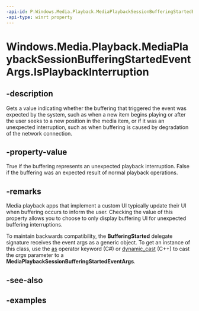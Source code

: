 ```yaml
---
-api-id: P:Windows.Media.Playback.MediaPlaybackSessionBufferingStartedEventArgs.IsPlaybackInterruption
-api-type: winrt property
---
```


<!-- Property syntax.
public bool IsPlaybackInterruption { get; }
-->

# Windows.Media.Playback.MediaPlaybackSessionBufferingStartedEventArgs.IsPlaybackInterruption

## -description
Gets a value indicating whether the buffering that triggered the event was expected by the system, such as when a new item begins playing or after the user seeks to a new position in the media item, or if it was an unexpected interruption, such as when buffering is caused by degradation of the network connection.

## -property-value
True if the buffering represents an unexpected playback interruption. False if the buffering was an expected result of normal playback operations.

## -remarks
Media playback apps that implement a custom UI typically update their UI when buffering occurs to inform the user. Checking the value of this property allows you to choose to only display buffering UI for unexpected buffering interruptions.

To maintain backwards compatibility, the **BufferingStarted** delegate signature receives the event args as a generic object. To get an instance of this class, use the [as](https://docs.microsoft.com/dotnet/articles/csharp/language-reference/keywords/as) operator keyword (C#) or [dynamic_cast](https://msdn.microsoft.com/library/cby9kycs.aspx) (C++) to cast the *args* parameter to a **MediaPlaybackSessionBufferingStartedEventArgs**.

## -see-also

## -examples

